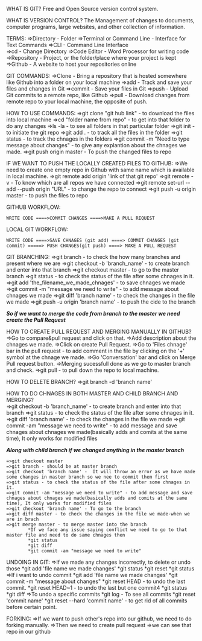 WHAT IS GIT?
	Free and Open Source version control system.

WHAT IS VERSION CONTROL?
	The Management of changes to documents, computer programs, large websites, and other collection of information.

TERMS:
	=>Directory - Folder
	=>Terminal or Command Line - Interface for Text Commands
	=>CLI - Command Line Interface	
	=>cd - Change Directory
	=>Code Editor - Word Processor for writing code
	=>Repository - Project, or the folder/place where your project is kept
	=>Github - A website to host your repositories online

GIT COMMANDS:
	=>Clone - Bring a repository that is hosted somewhere like Github into a folder on your local machine
	=>add - Track and save your files and changes in Git
	=>commit - Save your files in Git
	=>push - Upload Git commits to a remote repo, like Github
	=>pull - Download changes from remote repo to your local machine, the opposite of push.

HOW TO USE COMMANDS:
	=>git clone "git hub link" - to download the files into local machine
	=>cd "folder name from repo" - to get into that folder to do any changes
	=>ls -la - to see all folders in that particular folder
	=>git init - to initiate the git repo
	=>git add . -  to track all the files in the folder
	=>git status - to track the chnages in the folders
	=>git commit -m "Need to type message about changes"  - to give any explantion about the chnages we made.
	=>git push origin master - To push the changed files to repo

IF WE WANT TO PUSH THE LOCALLY CREATED FILES TO GITHUB:
	=>We need to create one empty repo in Github with same name which is available in local machine.
	=>git remote add origin 'link of that git repo'
	=>git remote -v - To know which are all repos we have connected
	=>git remote set-url --add --push origin "URL" - to change the repo to connect
	=>git push -u origin master - to push the files to repo

GITHUB WORKFLOW:

	WRITE CODE ====>COMMIT CHANGES ====>MAKE A PULL REQUEST

LOCAL GIT WORKFLOW:

	WRITE CODE ====>SAVE CHNAGES (git add) ====> COMMIT CHANGES (git commit) =====> PUSH CHANGES(git push) ====> MAKE A PULL REQUEST

GIT BRANCHING:
	=>git branch - to check the how many branches and present where we are
	=>git checkout -b 'branch_name' - to create branch and enter into that branch
	=>git checkout master - to go to the master branch
	=>git status - to check the status of the file after some chnages in it.
	=>git add 'the_filename_we_made_chnages' - to save chnages we made
	=>git commit -m "message we need to write" - to add message about chnages we made
	=>git diff 'branch name'  - to check the changes in the file we made
	=>git push -u origin 'branch name' - to push the cide to the branch

***So if we want to merge the code from branch to the master we need create the Pull Request***

HOW TO CREATE PULL REQUEST AND MERGING MANUALLY IN GITHUB?
	=>Go to compare&pull request and click on that.
	=>Add description about the chnages we made.
	=>Click on create Pull Request.
	=>Go to 'Files chnage' bar in the pull request - to add comment in the file by clicking on the '+' symbol at the chnage we made.
	=>Go 'Conversation' bar and click on Merge Pull request button.
	=>Merging sucessfull done as we go to master branch and check.
	=>git pull - to pull down the repo to local machine.

HOW TO DELETE BRANCH?
	=>git branch -d 'branch name'
	
HOW TO DO CHNAGES IN BOTH MASTER AND CHILD BRANCH AND MERGING?	
	=>git checkout -b 'branch_name' - to create branch and enter into that branch
	=>git status - to check the status of the file after some chnages in it.
	=>git diff 'branch name'  - to check the changes in the file we made
	=>git commit -am "message we need to write" - to add message and save chnages about chnages we made(basically adds and comits at the same time), It only works for modified files
	
***Along with child branch if we changed anything in the master branch***
	
	=>git checkout master
	=>git branch - should be at master branch
	=>git checkout 'branch name' -  It will throw an error as we have made some changes in master branch so we nee to commit them first
	=>git status - to check the status of the file after some chnages in it.
	=>git commit -am "message we need to write" - to add message and save chnages about chnages we made(basically adds and comits at the same time), It only works for modified files
	=>git checkout 'branch name' - To go to the branch
	=>git diff master - to check the changes in the file we made-when we are in brach 
	=>git merge master - to merge master into the branch
			*If we face any issue saying conflict we need to go to that master file and need to do same chnages then
			*git status
			*git diff
			*git commit -am "message we need to write" 
			
UNDOING IN GIT:
	=>If we made any changes incorrectly, to delete or undo those
		*git add 'file name we made changes'
		*git status
		*git reset
		*git status
	=>If i want to undo commit 
		*git add 'file name we made changes'
		*git commit -m "message about changes"
		*git reset HEAD - to undo the last commit.
		*git reset HEAD~1 - to undo the last but one commit4
		*git status
		*git diff
	=>To undo a specific commits
		*git log - To see all commits
		*git reset 'commit name'
		*git reset --hard 'commit name' - to get rid of all commits before certain point.
		
FORKING:
	=>If we want to push other's repo into our github, we need to do forking manually.
	=>Then we need to create pull request
	=>we can see that repo in our github
